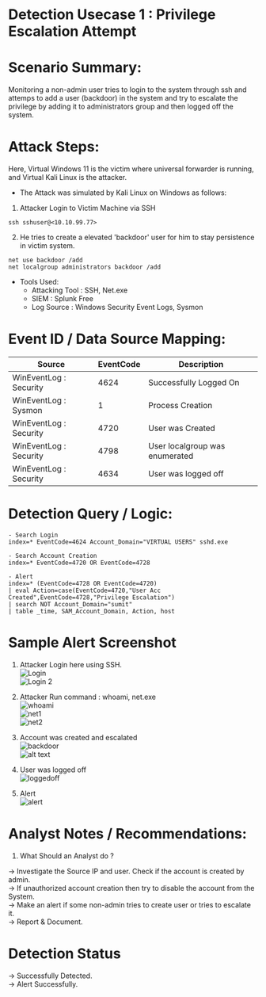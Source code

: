 

# Detection Usecase 1 : Privilege Escalation Attempt


# Scenario Summary: 
Monitoring a non-admin user tries to login to the system through ssh and attemps to add a user (backdoor)
in the system and try to escalate the privilege by adding it to administrators group and then logged off the system.

# Attack Steps:
Here, Virtual Windows 11 is the victim where universal forwarder is running,  
and Virtual Kali Linux is the attacker.

- The Attack was simulated by Kali Linux on Windows as follows:  
1) Attacker Login to Victim Machine via SSH  
```
ssh sshuser@<10.10.99.77>
```
2) He tries to create a elevated 'backdoor' user for him to stay persistence in victim system.  
```
net use backdoor /add  
net localgroup administrators backdoor /add
```

- Tools Used:  
    - Attacking Tool : SSH, Net.exe
    - SIEM : Splunk Free  
    - Log Source : Windows Security Event Logs, Sysmon


# Event ID / Data Source Mapping:

| Source                    | EventCode | Description                      |
|---------------------------|-----------|----------------------------------|
| WinEventLog : Security    | 4624      | Successfully Logged On           |
| WinEventLog : Sysmon      | 1         | Process Creation                 |
| WinEventLog : Security    | 4720      | User was Created                 |
| WinEventLog : Security    | 4798      | User localgroup was enumerated   |
| WinEventLog : Security    | 4634      | User was logged off              |

# Detection Query / Logic:
```spl 
- Search Login
index=* EventCode=4624 Account_Domain="VIRTUAL USERS" sshd.exe
```
```spl 
- Search Account Creation
index=* EventCode=4720 OR EventCode=4728
```
```spl 
- Alert
index=* (EventCode=4728 OR EventCode=4720)
| eval Action=case(EventCode=4720,"User Acc Created",EventCode=4728,"Privilege Escalation")
| search NOT Account_Domain="sumit"
| table _time, SAM_Account_Domain, Action, host
```

# Sample Alert Screenshot

1) Attacker Login here using SSH.  
![Login](<logs/Screenshot 2025-05-22 163524.png>)  
![Login 2](<logs/Screenshot 2025-05-22 164358.png>)

2) Attacker Run command : whoami, net.exe  
![whoami](<logs/Screenshot 2025-05-22 164821.png>)  
![net1](<logs/Screenshot 2025-05-22 165027.png>)  
![net2](<logs/Screenshot 2025-05-22 165804.png>)

3) Account was created and escalated  
![backdoor](<logs/Screenshot 2025-05-22 163743.png>)  
![alt text](<logs/Screenshot 2025-05-22 163109.png>)

4) User was logged off  
![loggedoff](<logs/Screenshot 2025-05-22 165923.png>)

5) Alert  
![alert](<screenshot/Screenshot 2025-05-22 173045.png>)

# Analyst Notes / Recommendations:

1) What Should an Analyst do ? 

-> Investigate the Source IP and user. Check if the account is created by admin.  
-> If unauthorized account creation then try to disable the account from the System.  
-> Make an alert if some non-admin tries to create user or tries to escalate it.  
-> Report & Document.


# Detection Status
 -> Successfully Detected.  
 -> Alert Successfully.


